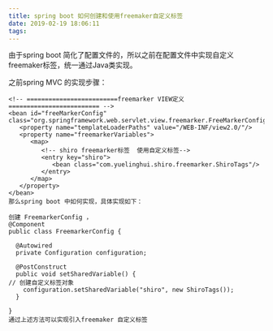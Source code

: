```yaml
---
title: spring boot 如何创建和使用freemaker自定义标签
date: 2019-02-19 18:06:11
tags:
---
```


由于spring boot 简化了配置文件的，所以之前在配置文件中实现自定义freemaker标签，统一通过Java类实现。

之前spring MVC 的实现步骤：

    <!-- =========================freemarker VIEW定义 ========================= -->
    <bean id="freeMarkerConfig" class="org.springframework.web.servlet.view.freemarker.FreeMarkerConfigurer">
       <property name="templateLoaderPaths" value="/WEB-INF/view2.0/"/>
       <property name="freemarkerVariables">
          <map>
             <!-- shiro freemarker标签  使用自定义标签-->
             <entry key="shiro">
                <bean class="com.yuelinghui.shiro.freemarker.ShiroTags"/>
             </entry>
          </map>
       </property>
    </bean>
    那么spring boot 中如何实现，具体实现如下：
    
    创建 FreemarkerConfig ，
    @Component
    public class FreemarkerConfig {
    
      @Autowired
      private Configuration configuration;
    
      @PostConstruct
      public void setSharedVariable() {
    // 创建自定义标签对象
        configuration.setSharedVariable("shiro", new ShiroTags());
      }
    
    }
    通过上述方法可以实现引入freemaker 自定义标签
